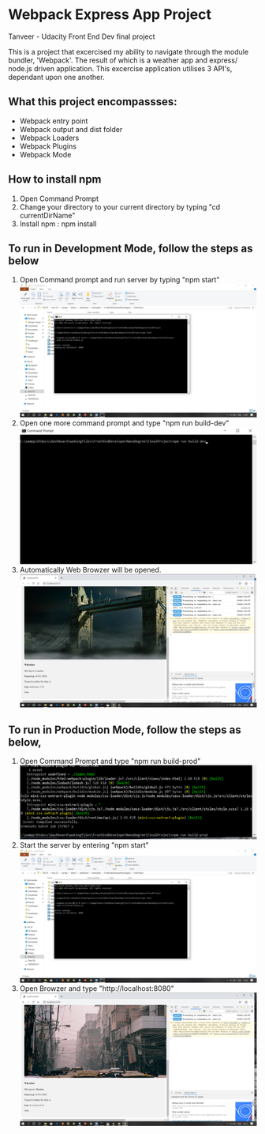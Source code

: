 # Webpack Express App Project

Tanveer - Udacity Front End Dev final project

This is a project that excercised my ability to navigate through the module bundler, 'Webpack'. The result of which is a weather app and express/ node.js driven application. This excercise application utilises 3 API's, dependant upon one another.

## What this project encompassses:

- Webpack entry point
- Webpack output and dist folder
- Webpack Loaders
- Webpack Plugins
- Webpack Mode

## How to install npm

1. Open Command Prompt 
2. Change your directory to your current directory by typing "cd currentDirName"
3. Install npm : npm install

## To run in Development Mode, follow the steps as below

1. Open Command prompt and run server by typing "npm start"
![](screenshots/RunningServer.jpg)
2. Open one more command prompt and type "npm run build-dev"
![](screenshots/DevelopmentMode.png)
3. Automatically Web Browzer will be opened.
![](screenshots/DevelopmentModeWorking.png)

## To run in Production Mode, follow the steps as below,
1. Open Command Prompt and type "npm run build-prod"
![](screenshots/ProductionMode.png)
2. Start the server by entering "npm start"
![](screenshots/RunningServer.jpg)
3. Open Browzer and type "http://localhost:8080"
![](screenshots/ProductionModeWorking.png)
